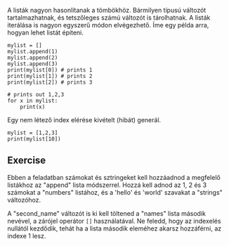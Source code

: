 A listák nagyon hasonlítanak a tömbökhöz. Bármilyen típusú változót tartalmazhatnak, és tetszőleges számú változót is tárolhatnak. A listák iterálása is nagyon egyszerű módon elvégezhető. Íme egy példa arra, hogyan lehet listát építeni.

    mylist = []
    mylist.append(1)
    mylist.append(2)
    mylist.append(3)
    print(mylist[0]) # prints 1
    print(mylist[1]) # prints 2
    print(mylist[2]) # prints 3

    # prints out 1,2,3
    for x in mylist:
        print(x)

Egy nem létező index elérése kivételt (hibát) generál.

    mylist = [1,2,3]
    print(mylist[10])

Exercise
--------

Ebben a feladatban számokat és sztringeket kell hozzáadnod a megfelelő listákhoz az "append" lista módszerrel. Hozzá kell adnod az 1, 2 és 3 számokat a "numbers" listához, és a 'hello' és 'world' szavakat a "strings" változóhoz.

A "second_name" változót is ki kell töltened a "names" lista második nevével, a zárójel operátor `[]` használatával. Ne feledd, hogy az indexelés nullától kezdődik, tehát ha a lista második eleméhez akarsz hozzáférni, az indexe 1 lesz.